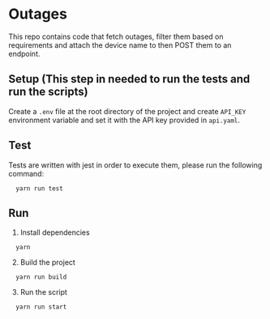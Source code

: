 # Outages

This repo contains code that fetch outages, filter them based on requirements and attach the device name to then POST them to an endpoint.

## Setup (This step in needed to run the tests and run the scripts)

Create a `.env` file at the root directory of the project and create `API_KEY` environment variable and set it with the API key provided in `api.yaml`.


## Test

Tests are written with jest in order to execute them, please run the following command:

```
  yarn run test
```

## Run

1. Install dependencies

```
  yarn 
```

2. Build the project

```
  yarn run build
```

3. Run the script

```
  yarn run start
```
